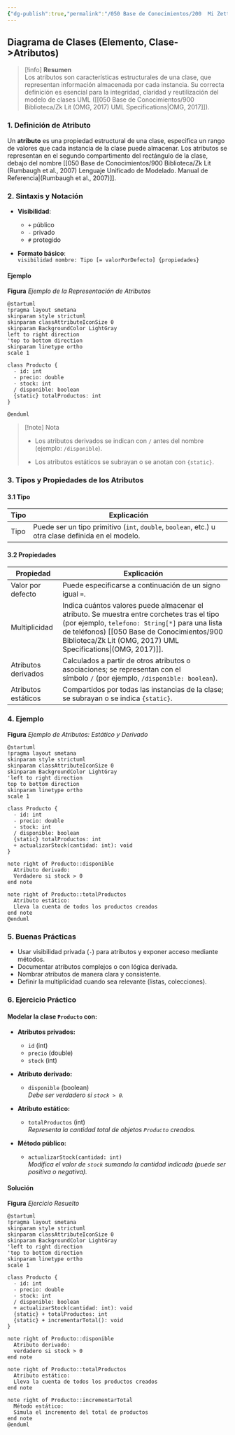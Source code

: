 ```yaml
---
{"dg-publish":true,"permalink":"/050 Base de Conocimientos/200  Mi Zettelkasten/100 Docencia/IS1/2025/Clase 13 Diagrama de Clases (Fundamentos, Elementos, Relaciones, etc.)/Zk Diagrama de Clases (Elemento, Clase -> Atributos)/","tags":["digitalGarden"]}
---
```


## Diagrama de Clases (Elemento, Clase->Atributos)

> [!info]  **Resumen**  
> Los atributos son características estructurales de una clase, que representan información almacenada por cada instancia. Su correcta definición es esencial para la integridad, claridad y reutilización del modelo de clases UML ([[050 Base de Conocimientos/900 Biblioteca/Zk Lit (OMG, 2017) UML Specifications\|OMG, 2017]]).

### 1. Definición de Atributo

Un **atributo** es una propiedad estructural de una clase, especifica un rango de valores que cada instancia de la clase puede almacenar. Los atributos se representan en el segundo compartimento del rectángulo de la clase, debajo del nombre [[050 Base de Conocimientos/900 Biblioteca/Zk Lit (Rumbaugh et al., 2007) Lenguaje Unificado de Modelado. Manual de Referencia\|(Rumbaugh et al., 2007)]].

### 2. Sintaxis y Notación

- **Visibilidad**:
    
    - `+` público
    - `-` privado
    - `#` protegido
        
- **Formato básico**:  
    `visibilidad nombre: Tipo [= valorPorDefecto] {propiedades}`

#### Ejemplo
**Figura**
_Ejemplo de la Representación de Atributos_
```plantuml
@startuml
!pragma layout smetana
skinparam style strictuml
skinparam classAttributeIconSize 0
skinparam BackgroundColor LightGray
left to right direction
'top to bottom direction
skinparam linetype ortho
scale 1

class Producto {
  - id: int
  - precio: double
  - stock: int
  / disponible: boolean
  {static} totalProductos: int
}

@enduml
```

> [!note] Nota
> 
> - Los atributos derivados se indican con `/` antes del nombre (ejemplo: `/disponible`).
>
> - Los atributos estáticos se subrayan o se anotan con `{static}`.


### 3. Tipos y Propiedades de los Atributos
#### 3.1 Tipo

| Tipo  | Explicación                                                                                        |
| ----- | -------------------------------------------------------------------------------------------------- |
| Tipo  | Puede ser un tipo primitivo (`int`, `double`, `boolean`, etc.) u otra clase definida en el modelo. |

#### 3.2 Propiedades

| Propiedad           | Explicación                                                                                                                                                                                                          |
| ------------------- | -------------------------------------------------------------------------------------------------------------------------------------------------------------------------------------------------------------------- |
| Valor por defecto   | Puede especificarse a continuación de un signo igual ` = `.                                                                                                                                                          |
| Multiplicidad       | Indica cuántos valores puede almacenar el atributo. Se muestra entre corchetes tras el tipo (por ejemplo, `telefono: String[*]` para una lista de teléfonos) [[050 Base de Conocimientos/900 Biblioteca/Zk Lit (OMG, 2017) UML Specifications\|(OMG, 2017)]]. |
| Atributos derivados | Calculados a partir de otros atributos o asociaciones; se representan con el símbolo `/` (por ejemplo, `/disponible: boolean`).                                                                                      |
| Atributos estáticos | Compartidos por todas las instancias de la clase; se subrayan o se indica `{static}`.                                                                                                                                |

### 4. Ejemplo

**Figura**
_Ejemplo de Atributos: Estático y Derivado_
```plantuml
@startuml
!pragma layout smetana
skinparam style strictuml
skinparam classAttributeIconSize 0
skinparam BackgroundColor LightGray
'left to right direction
top to bottom direction
skinparam linetype ortho
scale 1

class Producto {
  - id: int
  - precio: double
  - stock: int
  / disponible: boolean
  {static} totalProductos: int
  + actualizarStock(cantidad: int): void
}

note right of Producto::disponible
  Atributo derivado:
  Verdadero si stock > 0
end note

note right of Producto::totalProductos
  Atributo estático:
  Lleva la cuenta de todos los productos creados
end note
@enduml
```

### 5. Buenas Prácticas

- Usar visibilidad privada (`-`) para atributos y exponer acceso mediante métodos.
- Documentar atributos complejos o con lógica derivada.
- Nombrar atributos de manera clara y consistente.
- Definir la multiplicidad cuando sea relevante (listas, colecciones).

### 6. Ejercicio Práctico

#### Modelar la clase `Producto` con:

- **Atributos privados:**
    
    - `id` (int)
    - `precio` (double)
    - `stock` (int)
        
- **Atributo derivado:**
    
    - `disponible` (boolean)  
        _Debe ser verdadero si `stock > 0`._
        
- **Atributo estático:**
    
    - `totalProductos` (int)  
        _Representa la cantidad total de objetos `Producto` creados._
        
- **Método público:**
    
    - `actualizarStock(cantidad: int)`  
        _Modifica el valor de `stock` sumando la cantidad indicada (puede ser positiva o negativa)._

#### Solución

**Figura**
_Ejercicio Resuelto_
```plantuml
@startuml
!pragma layout smetana
skinparam style strictuml
skinparam classAttributeIconSize 0
skinparam BackgroundColor LightGray
'left to right direction
'top to bottom direction
skinparam linetype ortho
scale 1

class Producto {
  - id: int
  - precio: double
  - stock: int
  / disponible: boolean
  + actualizarStock(cantidad: int): void
  {static} + totalProductos: int
  {static} + incrementarTotal(): void
}

note right of Producto::disponible
  Atributo derivado:
  verdadero si stock > 0
end note

note right of Producto::totalProductos
  Atributo estático:
  Lleva la cuenta de todos los productos creados
end note

note right of Producto::incrementarTotal
  Método estático:
  Simula el incremento del total de productos
end note
@enduml
```
